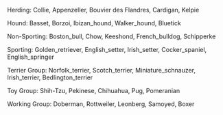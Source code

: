 Herding: Collie, Appenzeller, Bouvier des Flandres, Cardigan, Kelpie

Hound: Basset, Borzoi, Ibizan_hound, Walker_hound, Bluetick

Non-Sporting: Boston_bull, Chow, Keeshond, French_bulldog, Schipperke

Sporting: Golden_retriever, English_setter, Irish_setter, Cocker_spaniel, English_springer

Terrier Group: Norfolk_terrier, Scotch_terrier, Miniature_schnauzer, Irish_terrier, Bedlington_terrier

Toy Group: Shih-Tzu, Pekinese, Chihuahua, Pug, Pomeranian

Working Group: Doberman, Rottweiler, Leonberg, Samoyed, Boxer
